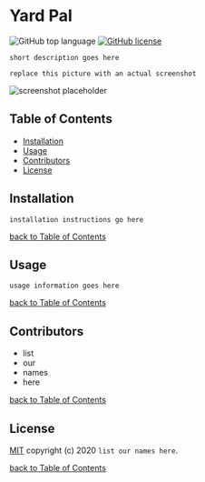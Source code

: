 # Yard Pal

![GitHub top language](https://img.shields.io/github/languages/top/s-suresh-kumar/yard-pal)
[![GitHub license](https://img.shields.io/github/license/s-suresh-kumar/yard-pal)](LICENSE)

```short description goes here```

```replace this picture with an actual screenshot```

![screenshot placeholder](https://placekitten.com/500/500)

## Table of Contents

- [Installation](#installation)
- [Usage](#usage)
- [Contributors](#contributing)
- [License](#license)

## Installation

```installation instructions go here```

[back to Table of Contents](#table-of-contents)

## Usage

```usage information goes here```

[back to Table of Contents](#table-of-contents)

## Contributors

- list
- our
- names
- here

[back to Table of Contents](#table-of-contents)

## License

[MIT](LICENSE) copyright (c) 2020 ```list our names here```.

[back to Table of Contents](#table-of-contents)
